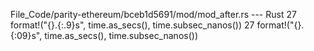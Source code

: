 File_Code/parity-ethereum/bceb1d5691/mod/mod_after.rs --- Rust
27         format!("{}.{:.9}s", time.as_secs(), time.subsec_nanos())                                                                                         27         format!("{}.{:09}s", time.as_secs(), time.subsec_nanos())

